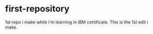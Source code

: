 # first-repository
1st repo i make while i'm learning in IBM certificate.
This is the 1st edit i make.
